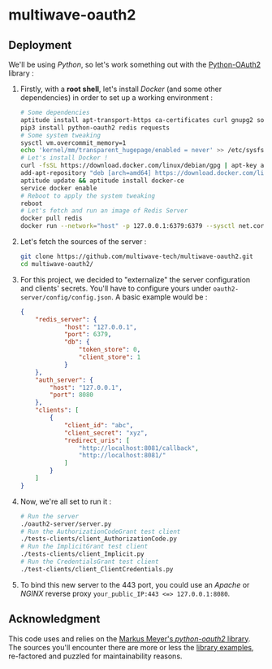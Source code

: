 # multiwave-oauth2

## Deployment

We'll be using _Python_, so let's work something out with the [Python-OAuth2](https://github.com/wndhydrnt/python-oauth2) library :

1. Firstly, with a **root shell**, let's install _Docker_ (and some other dependencies) in order to set up a working environment :
	```sh
	# Some dependencies
	aptitude install apt-transport-https ca-certificates curl gnupg2 software-properties-common sysfsutils python3 python3-pip git
	pip3 install python-oauth2 redis requests
	# Some system tweaking
	sysctl vm.overcommit_memory=1
	echo 'kernel/mm/transparent_hugepage/enabled = never' >> /etc/sysfs.conf
	# Let's install Docker !
	curl -fsSL https://download.docker.com/linux/debian/gpg | apt-key add -
	add-apt-repository "deb [arch=amd64] https://download.docker.com/linux/debian $(lsb_release -cs) stable"
	aptitude update && aptitude install docker-ce
	service docker enable
	# Reboot to apply the system tweaking
	reboot
	# Let's fetch and run an image of Redis Server
	docker pull redis
	docker run --network="host" -p 127.0.0.1:6379:6379 --sysctl net.core.somaxconn=511 --name redis-server -d redis redis-server --appendonly yes
	```

2. Let's fetch the sources of the server :
	```sh
	git clone https://github.com/multiwave-tech/multiwave-oauth2.git
	cd multiwave-oauth2/
	```

3. For this project, we decided to "externalize" the server configuration and clients' secrets. You'll have to configure yours under `oauth2-server/config/config.json`. A basic example would be :
	```json
	{
		"redis_server": {
				"host": "127.0.0.1",
				"port": 6379,
				"db": {
					"token_store": 0,
					"client_store": 1
				}
		},
		"auth_server": {
			"host": "127.0.0.1",
			"port": 8080
		},
		"clients": [
			{
				"client_id": "abc",
				"client_secret": "xyz",
				"redirect_uris": [
					"http://localhost:8081/callback",
					"http://localhost:8081/"
				]
			}
		]
	}
	```

4. Now, we're all set to run it :
	```sh
	# Run the server
	./oauth2-server/server.py
	# Run the AuthorizationCodeGrant test client
	./tests-clients/client_AuthorizationCode.py
	# Run the ImplicitGrant test client
	./tests-clients/client_Implicit.py
	# Run the CredentialsGrant test client
	./test-clients/client_ClientCredentials.py
	```

4. To bind this new server to the 443 port, you could use an _Apache_ or _NGINX_ reverse proxy `your_public_IP:443 <=> 127.0.0.1:8080`.

## Acknowledgment

This code uses and relies on the [Markus Meyer's _python-oauth2_ library](https://github.com/wndhydrnt/python-oauth2).  
The sources you'll encounter there are more or less the [library examples](https://github.com/wndhydrnt/python-oauth2/blob/master/docs/examples/), re-factored and puzzled for maintainability reasons.
